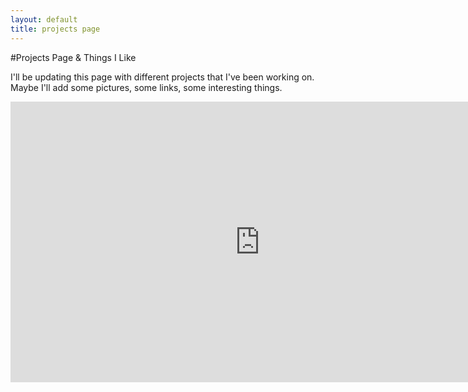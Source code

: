 ```yaml
---
layout: default
title: projects page
---
```


#Projects Page & Things I Like

I'll be updating this page with different projects that I've been working on. Maybe I'll add some pictures, some links, some interesting things. 

<iframe width="798" height="449" src="https://www.youtube.com/embed/FQ1ssWsg0OY" frameborder="0" allow="accelerometer; autoplay; encrypted-media; gyroscope; picture-in-picture" allowfullscreen></iframe>
